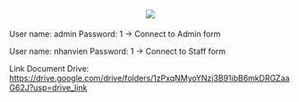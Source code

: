 <h1 align="center">
    <img src="https://readme-typing-svg.herokuapp.com/?font=Righteous&size=35&center=true&vCenter=true&width=500&height=70&duration=4000&lines=PHONE+STORE+ACCOUNT;" />
</h1>

User name: admin
Password: 1
-> Connect to Admin form

User name: nhanvien
Password: 1
-> Connect to Staff form

Link Document Drive: https://drive.google.com/drive/folders/1zPxqNMyoYNzj3B91ibB6mkDRGZaaG62J?usp=drive_link
